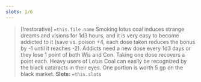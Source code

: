 ```yaml
---
slots: 1/6
---
```


> [!restorative] `=this.file.name`
> Smoking lotus coal induces strange dreams and visions for 1d3 hours, and it is very easy to become addicted to it (save vs. poison +4, each dose taken reduces the bonus by -1 until it reaches -2). Addicts need a new dose every 1d3 days or they lose 1 point of both Wis and Con. Taking one dose recovers a point each. Heavy users of Lotus Coal can easily be recognized by the black cataracts in their eyes. One portion is worth 5 gp on the black market.
> **Slots:** `=this.slots`









